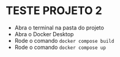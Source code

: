 # TESTE PROJETO 2

- Abra o terminal na pasta do projeto
- Abra o Docker Desktop
- Rode o comando `docker compose build`
- Rode o comando `docker compose up`